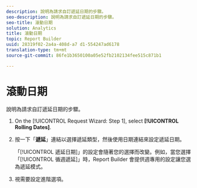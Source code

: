 ```yaml
---
description: 說明為請求自訂遞延日期的步驟。
seo-description: 說明為請求自訂遞延日期的步驟。
seo-title: 滾動日期
solution: Analytics
title: 滾動日期
topic: Report Builder
uuid: 28319f02-2a4a-408d-a7 d1-554247ad6178
translation-type: tm+mt
source-git-commit: 86fe1b3650100a05e52fb2102134fee515c871b1

---
```



# 滾動日期

說明為請求自訂遞延日期的步驟。

1. On the [!UICONTROL Request Wizard: Step 1], select **[!UICONTROL Rolling Dates]**.
1. 按一下「**遞延**」連結以選擇遞延類型，然後使用日期連結來設定遞延日期。

   「[!UICONTROL 遞延日期]」的設定會隨著您的選擇而改變。例如，當您選擇「[!UICONTROL 循週遞延]」時，Report Builder 會提供週專用的設定讓您選為遞延模式。

1. 視需要設定進階選項。
